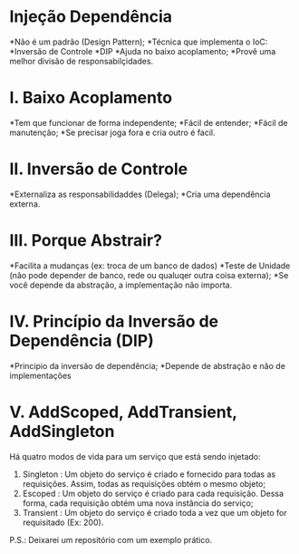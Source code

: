 # Injeção Dependência


*Não é um padrão (Design Pattern);
*Técnica que implementa o IoC:
  *Inversão de Controle
  *DIP
*Ajuda no baixo acoplamento;
*Provê uma melhor divisão de responsabilçidades.

# I. Baixo Acoplamento

*Tem que funcionar de forma independente;
*Fácil de entender;
*Fácil de manutenção;
*Se precisar joga fora e cria outro é facil.

# II. Inversão de Controle

*Externaliza as responsabilidaddes (Delega);
*Cria uma dependência externa.

# III. Porque Abstrair?

*Facilita a mudanças (ex: troca de um banco de dados)
*Teste de Unidade (não pode depender de banco, rede ou qualuqer outra coisa externa);
*Se você depende da abstração, a implementação não importa.

# IV. Princípio da Inversão de Dependência (DIP)

*Principio da inversão de dependência;
*Depende de abstração e não de implementações

# V. AddScoped, AddTransient, AddSingleton

Há quatro modos de vida para um serviço que está sendo injetado:
1. Singleton : Um objeto do serviço é criado e fornecido para todas as requisições. Assim, todas as requisições obtém o mesmo objeto;
2. Escoped : Um objeto do serviço é criado para cada requisição. Dessa forma, cada requisição obtém uma nova instância do serviço;
3. Transient : Um objeto do serviço é criado toda a vez que um objeto for requisitado (Ex: 200).

P.S.: Deixarei um repositório com um exemplo prático.
